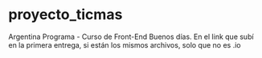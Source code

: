 # proyecto_ticmas
Argentina Programa - Curso de Front-End
Buenos días. En el link que subí en la primera entrega, si están los mismos archivos, solo que no es .io
